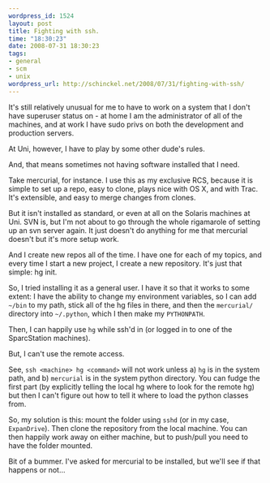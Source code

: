 ```yaml
--- 
wordpress_id: 1524
layout: post
title: Fighting with ssh.
time: "18:30:23"
date: 2008-07-31 18:30:23
tags: 
- general
- scm
- unix
wordpress_url: http://schinckel.net/2008/07/31/fighting-with-ssh/
---
```

It's still relatively unusual for me to have to work on a system that I don't have superuser status on - at home I am the administrator of all of the machines, and at work I have sudo privs on both the development and production servers.

At Uni, however, I have to play by some other dude's rules.

And, that means sometimes not having software installed that I need.

Take mercurial, for instance. I use this as my exclusive RCS, because it is simple to set up a repo, easy to clone, plays nice with OS X, and with Trac. It's extensible, and easy to merge changes from clones.

But it isn't installed as standard, or even at all on the Solaris machines at Uni. SVN is, but I'm not about to go through the whole rigamarole of setting up an svn server again. It just doesn't do anything for me that mercurial doesn't but it's more setup work.

And I create new repos all of the time. I have one for each of my topics, and every time I start a new project, I create a new repository. It's just that simple: hg init.

So, I tried installing it as a general user. I have it so that it works to some extent: I have the ability to change my environment variables, so I can add `~/bin` to my path, stick all of the hg files in there, and then the `mercurial/` directory into `~/.python`, which I then make my `PYTHONPATH`.

Then, I can happily use `hg` while ssh'd in (or logged in to one of the SparcStation machines).

But, I can't use the remote access.

See, `ssh <machine> hg <command>` will not work unless a) `hg` is in the system path, and b) `mercurial` is in the system python directory. You can fudge the first part (by explicitly telling the local hg where to look for the remote hg) but then I can't figure out how to tell it where to load the python classes from.

So, my solution is this: mount the folder using `sshd` (or in my case, `ExpanDrive`). Then clone the repository from the local machine. You can then happily work away on either machine, but to push/pull you need to have the folder mounted.

Bit of a bummer. I've asked for mercurial to be installed, but we'll see if that happens or not...
